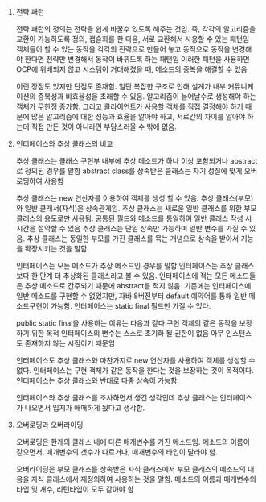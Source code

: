 1. 전략 패턴

    전략 패턴의 정의는 전략을 쉽게 바꿀수 있도록 해주는 것임.
    즉, 각각의 알고리즘을 교환이 가능하도록 정의, 캡슐화를 한 다음, 서로 교환해서 사용할 수 있는 패턴임
    객체들이 할 수 있는 동작을 각각의 전략으로 만들어 놓고 동적으로 동작을 변경해야 한다면 전략만 변경해서
    동작이 바뀌도록 하는 패턴임
    이러한 패턴을 사용하면 OCP에 위배되지 않고 시스템이 거대해졌을 때, 메소드의 중복을 해결할 수 있음

    이런 장점도 있지만 단점도 존재함.
    일단 복잡한 구조로 인해 설계가 내부 커뮤니케이션의 중복성과
    비효율성을 초래할 수 있음. 알고리즘이 늘어날수로 생성해야 하는 
    객체가 무한정 증가함.
    그리고 클라이언트가 사용할 객체를 직접 결정해야 하기 때문에 많은 알고리즘에 대한 성능과 효율을 알아야 하고, 서로간의 차이를 알아야 하는데 직접 만든 것이 아니라면 부담스러울 수 밖에 없음.
    

2. 인터페이스와 추상 클래스의 비교

    추상 클래스는 클래스 구현부 내부에 추상 메소드가 하나 이상 포함되거나 abstract로 정의된 경우를 말함
    abstract class를 상속받은 클래스는 자기 성질에 맞게 오버로딩하여 사용함
    
    추상 클래스는 new 연산자를 이용하여 객체를 생성 할 수 있음.
    추상 클래스(부모)와 일반 클래서(자식)은 상속관계임.
    추상 클래스는 새로운 일반 클래스를 위한 부모 클래스의 용도로만 사용됨.
    공통된 필드와 메소드를 통일하여 일반 클래스 작성 시 시간을 절약할 수 있음
    추상 클래스는 단일 상속만 가능하며 일반 변수를 가질 수 있음.
    추상 클래스는 동일한 부모를 가진 클래스를 묶는 개념으로 상속을 받아서 기능을 확장시키는 것을 말함.

    인터페이스는 모든 메소드가 추상 메소드인 경우를 말함
    인터페이스는 추상 클래스보다 한 단계 더 추상화된 클래스라고 볼 수 있음.
    인터페이스에 적는 모든 메소드들은 추상 메소드로 간주되기 때문에 abstract를 적지 않음.
    기존에는 인터페이스에 일반 메소드를 구현할 수 없었지만, 자바 8버전부터 default 예약어를 통해 일반 메소드구현이 가능함.
    인터페이스는 static final 필드만 가질 수 있다. 
    
    public static final을 사용하는 이유는 다음과 같다
    구현 객체의 같은 동작을 보장하기 위한 목적
    인터페이스의 변수는 스스로 초기화 될 권한이 없음
    아무 인스턴스도 존재하지 않는 시점이기 때문임

    인터페이스도 추상 클래스와 마찬가지로 new 연산자를 사용하여 객체를 생성할 수 없다.
    인터페이스는 구현 객체가 같은 동작을 한다는 것을 보장하는 것이 목적이다.
    인터페이스는 추상 클래스와 반대로 다중 상속이 가능함.

    인터페이스와 추상 클래스를 조사하면서 생긴 생각인데
    추상 클래스는 인터페이스가 나오면서 입지가 애매하게 됬다고 생각함.

3. 오버로딩과 오버라이딩

    오버로딩은 한개의 클래스 내에 다른 매개변수를 가진 메소드임.
    메소드의 이름이 같으면서, 매개변수의 갯수가 다르거나, 매개변수의 타입이 달라야 함.

    오버라이딩은 부모 클래스를 상속받은 자식 클래스에서 부모 클래스의 메소드의 내용을
    자식 클래스에서 재정의하여 사용하는 것을 말함.
    메소드의 이름과 매개변수의 타입 및 개수, 리턴타입이 모두 같아야 함

